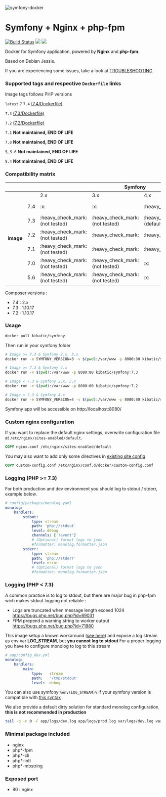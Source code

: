 ![symfony-docker](http://i.imgur.com/vc5ZVqL.png?2)

# Symfony + Nginx + php-fpm
[![Build Status](https://travis-ci.org/kibatic/symfony-docker.svg?branch=master)](https://travis-ci.org/kibatic/symfony-docker)
[![](https://images.microbadger.com/badges/image/kibatic/symfony:latest.svg)](https://microbadger.com/images/kibatic/symfony:latest "Get your own image badge on microbadger.com")
[![](https://images.microbadger.com/badges/version/kibatic/symfony:latest.svg)](https://microbadger.com/images/kibatic/symfony:latest "Get your own version badge on microbadger.com")


Docker for Symfony application, powered by **Nginx** and **php-fpm**.

Based on Debian Jessie.

If you are experiencing some issues, take a look at [TROUBLESHOOTING](TROUBLESHOOTING.md)

### Supported tags and respective `Dockerfile` links

Image tags follows PHP versions


`latest` `7` `7.4` [(7.4/Dockerfile)](https://github.com/kibatic/symfony-docker/blob/master/7.4/Dockerfile)

`7.3` [(7.3/Dockerfile)](https://github.com/kibatic/symfony-docker/blob/master/7.3/Dockerfile)

`7.2` [(7.2/Dockerfile)](https://github.com/kibatic/symfony-docker/blob/master/7.2/Dockerfile)

`7.1` **Not maintained, END OF LIFE**

`7.0` **Not maintained, END OF LIFE**

`5`, `5.6` **Not maintained, END OF LIFE**

`5.4` **Not maintained, END OF LIFE**

### Compatibility matrix

<table>
    <thead>
        <tr>
            <th></th>
            <th colspan="5">Symfony</th>
        </tr>
    </thead>
    <tbody>
        <tr>
            <th rowspan="7">Image</th>
            <td></td>
            <td>2.x</td>
            <td>3.x</td>
            <td>4.x</td>
            <td>5.x</td>
        </tr>
        <tr>
            <td>7.4</td>
            <td>:x:</td>
            <td>:x:</td>
            <td>:heavy_check_mark:</td>
            <td>:heavy_check_mark: (default)</td>
        </tr>
        <tr>
            <td>7.3</td>
            <td>:heavy_check_mark: (not tested)</td>
            <td>:heavy_check_mark: (not tested)</td>
            <td>:heavy_check_mark: (default)</td>
            <td>:heavy_check_mark: (not tested)</td>
        </tr>
        <tr>
            <td>7.2</td>
            <td>:heavy_check_mark: (not tested)</td>
            <td>:heavy_check_mark:</td>
            <td>:heavy_check_mark:</td>
            <td>:heavy_check_mark: (not tested)</td>
        </tr>
        <tr>
            <td>7.1</td>
            <td>:heavy_check_mark: (not tested)</td>
            <td>:heavy_check_mark:</td>
            <td>:heavy_check_mark:</td>
            <td>:x:</td>
        </tr>
        <tr>
            <td>7.0</td>
            <td>:heavy_check_mark: (not tested)</td>
            <td>:heavy_check_mark: (not tested)</td>
            <td>:x:</td>
            <td>:x:</td>
        </tr>
        <tr>
            <td>5.6</td>
            <td>:heavy_check_mark: (not tested)</td>
            <td>:heavy_check_mark: (not tested)</td>
            <td>:x:</td>
            <td>:x:</td>
        </tr>
    </tbody>
</table>

Composer versions :

- 7.4 : 2.x
- 7.3 : 1.10.17
- 7.2 : 1.10.17

### Usage

```bash
docker pull kibatic/symfony
```

Then run in your symfony folder

```bash
# Image >= 7.3 & Symfony 2.x, 3.x
docker run -e SYMFONY_VERSION=3 -v $(pwd):/var/www -p 8080:80 kibatic/symfony:7.3

# Image >= 7.3 & Symfony 4.x
docker run -v $(pwd):/var/www -p 8080:80 kibatic/symfony:7.3

# Image < 7.3 & Symfony 2.x, 3.x
docker run -v $(pwd):/var/www -p 8080:80 kibatic/symfony:7.2

# Image < 7.3 & Symfony 4.x
docker run -e SYMFONY_VERSION=4 -v $(pwd):/var/www -p 8080:80 kibatic/symfony:7.2
```

Symfony app will be accessible on http://localhost:8080/

### Custom nginx configuration

If you want to replace the default nginx settings, overwrite configuration file at `/etc/nginx/sites-enabled/default`.

```dockerfile
COPY nginx.conf /etc/nginx/sites-enabled/default
```

You may also want to add only some directives in [existing site config](7.4/rootfs/etc/nginx/sites-enabled/default#L5).

```dockerfile
COPY custom-config.conf /etc/nginx/conf.d/docker/custom-config.conf
```

### Logging (PHP >= 7.3)

For both production and dev environment you should log to stdout / stderr, example below.

```yaml
# config/packages/monolog.yaml
monolog:
    handlers:
        stdout:
            type: stream
            path: 'php://stdout'
            level: debug
            channels: ['!event']
            # (Optional) format logs to json
            #formatter: monolog.formatter.json
        stderr:
            type: stream
            path: 'php://stderr'
            level: error
            # (Optional) format logs to json
            #formatter: monolog.formatter.json
```


### Logging (PHP < 7.3)

A common practice is to log to stdout, but there are major bug in php-fpm wich makes stdout logging not reliable  :

* Logs are truncated when message length exceed 1024 https://bugs.php.net/bug.php?id=69031
* FPM prepend a warning string to worker output https://bugs.php.net/bug.php?id=71880

This image setup a known workaround ([see here](https://github.com/docker-library/php/issues/207)) and expose a log stream as env var **LOG_STREAM**, but **you cannot log to stdout**
For a proper logging you have to configure monolog to log to this stream

```yaml
# app/config_dev.yml
monolog:
    handlers:
        main:
            type:   stream
            path:   '/tmp/stdout'
            level:  debug
```

You can also use symfony `%env(LOG_STREAM)%` if your symfony version is compatible with [this syntax](https://symfony.com/doc/3.4/configuration/external_parameters.html)

We also provide a default dirty solution for standard monolog configuration, **this is not recommended in production**

```bash
tail -q -n 0 -F app/logs/dev.log app/logs/prod.log var/logs/dev.log var/logs/prod.log
```

### Minimal package included

* nginx
* php\*-fpm
* php\*-cli
* php\*-intl
* php\*-mbstring

### Exposed port
* 80 : nginx
